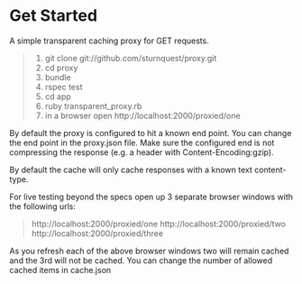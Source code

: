 Get Started
===========

<p>A simple transparent caching proxy for GET requests.</p>

> 1. git clone git://github.com/sturnquest/proxy.git
> 2. cd proxy
> 3. bundle
> 4. rspec test
> 5. cd app
> 6. ruby transparent_proxy.rb
> 7. in a browser open http://localhost:2000/proxied/one

<p>
By default the proxy is configured to hit a known end point. You can change the end point in the proxy.json file.
Make sure the configured end is not compressing the response (e.g. a header with Content-Encoding:gzip).
</p>

<p>
By default the cache will only cache responses with a known text content-type.
</p>

<p>
For live testing beyond the specs open up 3 separate browser windows with the following urls:
</p>

> http://localhost:2000/proxied/one
> http://localhost:2000/proxied/two
> http://localhost:2000/proxied/three

<p>
As you refresh each of the above browser windows two will remain cached and the 3rd will not be cached.
You can change the number of allowed cached items in cache.json
</p>

